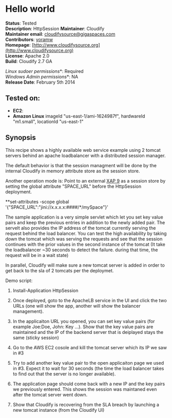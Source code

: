 # Hello world 

**Status**: Tested  
**Description**: HttpSession
**Maintainer**:       Cloudify  
**Maintainer email**: cloudifysource@gigaspaces.com  
**Contributors**:    [yoramw](https://github.com/yoramw)  
**Homepage**:   [http://www.cloudifysource.org](http://www.cloudifysource.org)  
**License**:      Apache 2.0   
**Build**: Cloudify 2.7 GA

**Linux* sudoer permissions**:	Required  
**Windows* Admin permissions**:	NA  
**Release Date**: February 5th 2014    


Tested on:
--------

* <strong>EC2</strong>: 
 * <strong>Amazon Linux</strong> imageId "us-east-1/ami-1624987f", hardwareId "m1.small", locationId "us-east-1"  


Synopsis
--------

This recipe shows a highly available web service example using 2 tomcat servers behind an apache loadbalancer with a distributed session manager.

The default behavior is that the session managment will be done by the internal Cloudify in memory attribute store as the session store.

Another operation mode is:
 Point to an external [XAP 9](http://www.gigaspaces.com/xap-download) as a session store by setting the global attribute "SPACE_URL" before the HttpSession deployment.
 
**set-attributes -scope global '{"SPACE_URL":"jini://x.x.x.x:####/*/mySpace"}'

The sample application is a very simple servlet which let you set key value pairs and keep the previous entries in addition to the newly added pair. The servelt also provides the IP address of the tomcat currently serving the request behind the load balancer.
You can test the high availability by taking down the tomcat which was serving the requests and see that the session continues with the prior values in the second instance of the tomcat (It take the loadbalancer ~30 seconds to detect the failure. during that time, the request will be in a wait state)


In parallel, Cloudify will make sure a new tomcat server is added in order to get back to the sla of 2 tomcats per the deploymet.

Demo script:

1. Install-Application HttpSession

2. Once deployed, goto to the ApacheLB service in the UI and click the two URLs (one will show the app, another will show the balancer management).

3. In the applicaiton URL you opened, you can set key value pairs (for example Joe:Doe, John: Key ...). Show that the key value pairs are maintained and the IP of the backend server that is deiplayed stays the same (sticky session)

4. Go to the AWS EC2 cosole and kill the tomcat server which its IP we saw in #3

5. Try to add another key value pair to the open applicaiton page we used in #3. Expect it to wait for 30 seconds (the time the load balancer takes to find out that the server is no longer available).

6. The application page should come back with a new IP and the key pairs we previously entered. This shows the session was maintaned even after the tomcat server went down.

7. Show that Cloudify is recovering from the SLA breach by launching a new tomcat instance (from the Cloudify UI)


